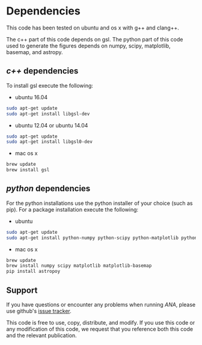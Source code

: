 # Dependencies
This code has been tested on ubuntu and os x with g++ and clang++.

The c++ part of this code depends on gsl.
The python part of this code used to generate the figures depends on numpy, scipy, matplotlib, basemap, and astropy.

## *c++* dependencies
To install gsl execute the following:

* ubuntu 16.04
```sh
sudo apt-get update
sudo apt-get install libgsl-dev
```
* ubuntu 12.04 or ubuntu 14.04
```sh
sudo apt-get update
sudo apt-get install libgsl0-dev
```
* mac os x
```sh
brew update
brew install gsl
```

## *python* dependencies
For the python installations use the python installer of your choice (such as pip). For a package installation execute the following:
* ubuntu
```sh
sudo apt-get update
sudo apt-get install python-numpy python-scipy python-matplotlib python-mpltoolkits.basemap python-astropy
```
* mac os x
```sh
brew update
brew install numpy scipy matplotlib matplotlib-basemap
pip install astropoy
```

## Support
If you have questions or encounter any problems when running *ANA*, please use github's [issue tracker](https://github.com/PeterDenton/ANA/issues).

This code is free to use, copy, distribute, and modify.
If you use this code or any modification of this code, we request that you reference both this code and the relevant publication.
